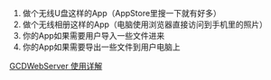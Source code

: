 1. 做个无线U盘这样的App（AppStore里搜一下就有好多）
2. 做个无线相册这样的App（电脑使用浏览器直接访问到手机里的照片）
3. 你的App如果需要用户导入一些文件进来
4. 你的App如果需要导出一些文件到用户电脑上

[GCDWebServer 使用详解](https://xiaovv.me/2018/11/30/GCDWebServer-BasicUse/)
 